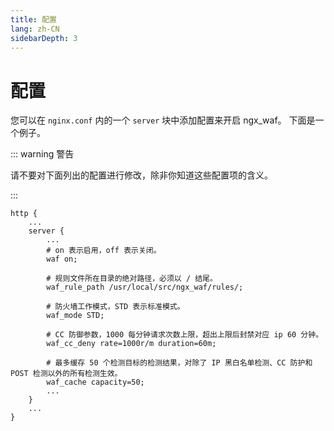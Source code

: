 ```yaml
---
title: 配置
lang: zh-CN
sidebarDepth: 3
---
```


# 配置

您可以在 `nginx.conf` 内的一个 `server` 块中添加配置来开启 ngx_waf。
下面是一个例子。


::: warning 警告

请不要对下面列出的配置进行修改，除非你知道这些配置项的含义。

:::


```nginx
http {
    ...
    server {
        ...
        # on 表示启用，off 表示关闭。
        waf on;

        # 规则文件所在目录的绝对路径，必须以 / 结尾。
        waf_rule_path /usr/local/src/ngx_waf/rules/;
        
        # 防火墙工作模式，STD 表示标准模式。
        waf_mode STD;

        # CC 防御参数，1000 每分钟请求次数上限，超出上限后封禁对应 ip 60 分钟。
        waf_cc_deny rate=1000r/m duration=60m;

        # 最多缓存 50 个检测目标的检测结果，对除了 IP 黑白名单检测、CC 防护和 POST 检测以外的所有检测生效。
        waf_cache capacity=50;
        ...
    }
    ...
}
```

